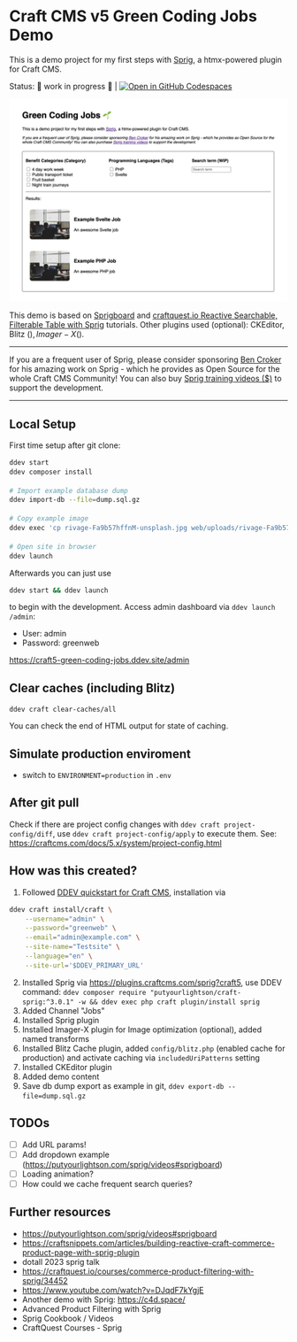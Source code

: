 # Craft CMS v5 Green Coding Jobs Demo

This is a demo project for my first steps with [Sprig](https://putyourlightson.com/plugins/sprig), a htmx-powered plugin for Craft CMS.

Status: 🚧 work in progress 🚧 |
[![Open in GitHub Codespaces](https://github.com/codespaces/badge.svg)](https://codespaces.new/mandrasch/craftcms-sprig-green-coding-jobs-demo)

![Screenshot of search with checkbox filters](screenshot.png)

This demo is based on [Sprigboard](https://putyourlightson.com/sprig/videos#sprigboard) and [craftquest.io Reactive Searchable, Filterable Table with Sprig](https://craftquest.io/courses/reactive-searchable-filterable-table-with-sprig) tutorials. Other plugins used (optional): CKEditor, Blitz ($), Imager-X ($).

<hr>

If you are a frequent user of Sprig, please consider sponsoring [Ben Croker](https://bencroker.com/) for his amazing work on Sprig - which he provides as Open Source for the whole Craft CMS Community! You can also buy [Sprig training videos ($)](https://putyourlightson.com/sprig/training) to support the development.

<hr>

## Local Setup

First time setup after git clone:

```bash
ddev start
ddev composer install

# Import example database dump
ddev import-db --file=dump.sql.gz

# Copy example image
ddev exec 'cp rivage-Fa9b57hffnM-unsplash.jpg web/uploads/rivage-Fa9b57hffnM-unsplash.jpg'

# Open site in browser
ddev launch
```

Afterwards you can just use

```bash
ddev start && ddev launch
```

to begin with the development. Access admin dashboard via `ddev launch /admin`:

- User: admin
- Password: greenweb

https://craft5-green-coding-jobs.ddev.site/admin

## Clear caches (including Blitz)

```
ddev craft clear-caches/all
```

You can check the end of HTML output for state of caching.

## Simulate production enviroment

- switch to `ENVIRONMENT=production` in `.env`

## After git pull

Check if there are project config changes with `ddev craft project-config/diff`, use `ddev craft project-config/apply` to execute them. See: https://craftcms.com/docs/5.x/system/project-config.html

## How was this created?

1. Followed [DDEV quickstart for Craft CMS](https://ddev.readthedocs.io/en/stable/users/quickstart/#craft-cms),
   installation via

```bash
ddev craft install/craft \
    --username="admin" \
    --password="greenweb" \
    --email="admin@example.com" \
    --site-name="Testsite" \
    --language="en" \
    --site-url='$DDEV_PRIMARY_URL'
```

2. Installed Sprig via https://plugins.craftcms.com/sprig?craft5, use DDEV command: `ddev composer require "putyourlightson/craft-sprig:^3.0.1" -w && ddev exec php craft plugin/install sprig`
3. Added Channel "Jobs"
4. Installed Sprig plugin
5. Installed Imager-X plugin for Image optimization (optional), added named transforms
6. Installed Blitz Cache plugin, added `config/blitz.php` (enabled cache for production) and activate caching via `includedUriPatterns` setting
7. Installed CKEditor plugin
8. Added demo content
9. Save db dump export as example in git, `ddev export-db --file=dump.sql.gz`

## TODOs

- [ ] Add URL params!
- [ ] Add dropdown example (https://putyourlightson.com/sprig/videos#sprigboard)
- [ ] Loading animation?
- [ ] How could we cache frequent search queries?

## Further resources

- https://putyourlightson.com/sprig/videos#sprigboard
- https://craftsnippets.com/articles/building-reactive-craft-commerce-product-page-with-sprig-plugin
- dotall 2023 sprig talk
- https://craftquest.io/courses/commerce-product-filtering-with-sprig/34452
- https://www.youtube.com/watch?v=DJqdF7kYgjE
- Another demo with Sprig: https://c4d.space/
- Advanced Product Filtering with Sprig
- Sprig Cookbook / Videos
- CraftQuest Courses - Sprig
